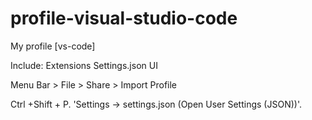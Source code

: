 # profile-visual-studio-code
My profile [vs-code]

Include:
Extensions
Settings.json
UI

Menu Bar > File > Share > Import Profile

Ctrl +Shift + P. 'Settings -> settings.json (Open User Settings (JSON))'.
